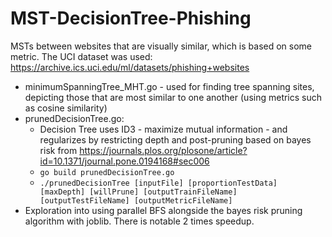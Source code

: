 # MST-DecisionTree-Phishing
MSTs between websites that are visually similar, which is based on some metric. The UCI dataset was used: https://archive.ics.uci.edu/ml/datasets/phishing+websites

  - minimumSpanningTree_MHT.go - used for finding tree spanning sites, depicting those that are most similar to one another (using metrics such as cosine similarity)
  - prunedDecisionTree.go:
    - Decision Tree uses ID3 - maximize mutual information - and regularizes by restricting depth and post-pruning based on bayes risk from https://journals.plos.org/plosone/article?id=10.1371/journal.pone.0194168#sec006
    - `go build prunedDecisionTree.go`
    - `./prunedDecisionTree [inputFile] [proportionTestData] [maxDepth] [willPrune] [outputTrainFileName] [outputTestFileName] [outputMetricFileName]`
  - Exploration into using parallel BFS alongside the bayes risk pruning algorithm with joblib. There is notable 2 times speedup.
